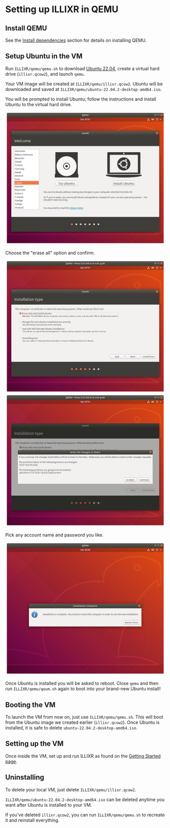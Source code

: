 # Setting up ILLIXR in QEMU


## Install QEMU

See the [Install dependencies][13] section for details on installing QEMU.


## Setup Ubuntu in the VM

Run `ILLIXR/qemu/qemu.sh` to download [Ubuntu 22.04][12], create a virtual hard drive
    (`illixr.qcow2`), and launch `qemu`.

Your VM image will be created at `ILLIXR/qemu/illixr.qcow2`.
Ubuntu will be downloaded and saved at `ILLIXR/qemu/ubuntu-22.04.2-desktop-amd64.iso`.

You will be prompted to install Ubuntu;
    follow the instructions and install Ubuntu to the virtual hard drive.

![ubuntu-main-screen](images/1-install-en.png)

Choose the "erase all" option and confirm:

![ubuntu-erase-all](images/2-erase-all.png)
![ubuntu-continue](images/3-continue.png)

Pick any account name and password you like.

![ubuntu-reboot](images/4-done.png)

Once Ubuntu is installed you will be asked to reboot.
Close `qemu` and then run `ILLIXR/qemu/qeum.sh` again to boot into your brand-new Ubuntu install!


## Booting the VM

To launch the VM from now on, just use `ILLIXR/qemu/qemu.sh`.
This will boot from the Ubuntu image we created earlier (`illixr.qcow2`).
Once Ubuntu is installed, it is safe to delete `ubuntu-22.04.2-desktop-amd64.iso`.


## Setting up the VM

Once inside the VM, set up and run ILLIXR as found on the [Getting Started page][10].


## Uninstalling

To delete your local VM, just delete `ILLIXR/qemu/illixr.qcow2`.

`ILLIXR/qemu/ubuntu-22.04.2-desktop-amd64.iso` can be deleted anytime you want after Ubuntu
    is installed to your VM.

If you've deleted `illixr.qcow2`, you can run `ILLIXR/qemu/qemu.sh` to recreate it and reinstall everything.


[//]: # (- Internal -)

[10]:   getting_started.md
[11]:   glossary.md#qemu-kvm
[12]:   glossary.md#ubuntu
[13]:   getting_started.md#pick-the-illixr-plugins-you-want-to-use

